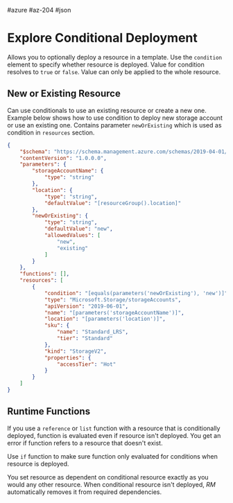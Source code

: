 #azure #az-204 #json 

# Explore Conditional Deployment
Allows you to optionally deploy a resource in a template.
Use the `condition` element to specify whether resource is deployed.
Value for condition resolves to `true` or `false`.
Value can only be applied to the whole resource.

## New or Existing Resource
Can use conditionals to use an existing resource or create a new one.
Example below shows how to use condition to deploy new storage account or use an existing one.
Contains parameter `newOrExisting` which is used as condition in `resources` section.
```json
{
	"$schema": "https://schema.management.azure.com/schemas/2019-04-01/deploymentTemplate.json#",
	"contentVersion": "1.0.0.0",
	"parameters": {
		"storageAccountName": {
			"type": "string"
		},
		"location": {
			"type": "string",
			"defaultValue": "[resourceGroup().location]"
		},
		"newOrExisting": {
			"type": "string",
			"defaultValue": "new",
			"allowedValues": [
				"new",
				"existing"
			]
		}
	},
	"functions": [],
	"resources": [
		{
			"condition": "[equals(parameters('newOrExisting'), 'new')]",
			"type": "Microsoft.Storage/storageAccounts",
			"apiVersion": "2019-06-01",
			"name": "[parameters('storageAccountName')]",
			"location": "[parameters('location')]",
			"sku": {
				"name": "Standard_LRS",
				"tier": "Standard"
			},
			"kind": "StorageV2",
			"properties": {
				"accessTier": "Hot"
			}
		}
	]
}
```

## Runtime Functions
If you use a `reference` or `list` function with a resource that is conditionally deployed, function is evaluated even if resource isn't deployed.
You get an error if function refers to a resource that doesn't exist.

Use `if` function to make sure function only evaluated for conditions when resource is deployed.

You set resource as dependent on conditional resource exactly as you would any other resource.
When conditional resource isn't deployed, *RM* automatically removes it from required dependencies.